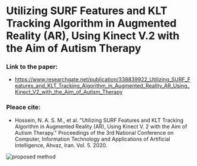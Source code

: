 # Utilizing SURF Features and KLT Tracking Algorithm in Augmented Reality (AR), Using Kinect V.2 with the Aim of Autism Therapy

### Link to the paper:
- https://www.researchgate.net/publication/338839922_Utilizing_SURF_Features_and_KLT_Tracking_Algorithm_in_Augmented_Reality_AR_Using_Kinect_V2_with_the_Aim_of_Autism_Therapy
### Pleace cite:
- Hossein, N. A. S. M., et al. "Utilizing SURF Features and KLT Tracking Algorithm in Augmented Reality (AR), Using Kinect V. 2 with the Aim of Autism Therapy." Proceedings of the 3rd National Conference on Computer, Information Technology and Applications of Artificial Intelligence, Ahvaz, Iran. Vol. 5. 2020.

![proposed method](https://github.com/user-attachments/assets/a188a993-2fda-45ae-84c2-fc811921f81a)

